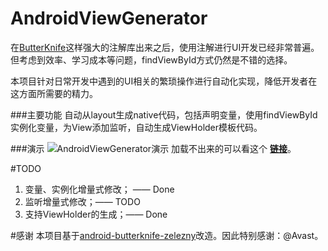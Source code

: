 # AndroidViewGenerator
在[ButterKnife](https://github.com/JakeWharton/butterknife)这样强大的注解库出来之后，使用注解进行UI开发已经非常普遍。但考虑到效率、学习成本等问题，findViewById方式仍然是不错的选择。

本项目针对日常开发中遇到的UI相关的繁琐操作进行自动化实现，降低开发者在这方面所需要的精力。

###主要功能
自动从layout生成native代码，包括声明变量，使用findViewById实例化变量，为View添加监听，自动生成ViewHolder模板代码。

###演示
![AndroidViewGenerator演示](resources/demo.gif)
加载不出来的可以看这个 [__链接__](http://7xktd8.com1.z0.glb.clouddn.com/demo.gif)。

#TODO
1. 变量、实例化增量式修改； —— Done
2. 监听增量式修改；—— TODO
3. 支持ViewHolder的生成；—— Done

#感谢
本项目基于[android-butterknife-zelezny](https://github.com/avast/android-butterknife-zelezny)改造。因此特别感谢：@Avast。